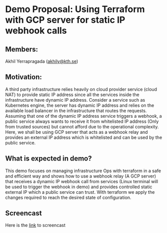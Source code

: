 # Demo Proposal: Using Terraform with GCP server for static IP webhook calls

## Members:
Akhil Yerrapragada (akhily@kth.se)

## Motivation:
A third party infrastructure relies heavily on cloud provider service (cloud NAT) to provide static IP address since all the 
services inside the infrastructure have dynamic IP address. Consider a service such as Kubernetes engine,  the server has dynamic IP 
address and relies on the available load balancer  in the infrastructure that routes the requests. Assuming that one of the dynamic IP 
address service triggers a webhook, a public service always  wants to receive it from whitelisted IP address (Only from trusted sources) 
but cannot afford due to the operational complexity. Here, we shall be using GCP server that acts as a webhook relay and provides
an external IP address which is whitelisted and can be used by the public service.

## What is expected in demo?
This demo focuses on managing infrastructure Ops with terraform in a safe and efficient way and shows how to use a webhook relay (A GCP server) 
that receives a dynamic IP webhook call from services (Linux terminal will be used to trigger the webhook in demo) and provides controlled static 
external IP which a public service can trust. With terraform we apply the changes required to reach the desired state of configuration.

## Screencast 
Here is the [link](https://www.youtube.com/watch?v=--lVv_yhxXE&feature=youtu.be) to screencast

